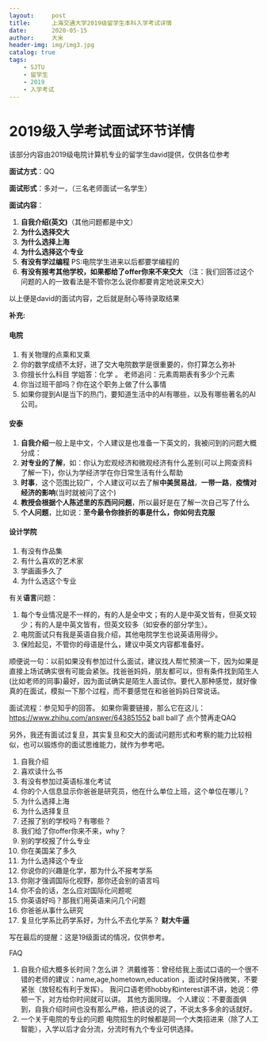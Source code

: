 ```yaml
---
layout:     post
title:      上海交通大学2019级留学生本科入学考试详情
date:       2020-05-15
author:     大米
header-img: img/img3.jpg
catalog: true
tags:
    - SJTU
    - 留学生
    - 2019
    - 入学考试
---
```

<script async src="https://www.googletagmanager.com/gtag/js?id=GA_MEASUREMENT_ID"></script>
<script>
    window.dataLayer = window.dataLayer || [];
    function gtag() { dataLayer.push(arguments); }
    gtag('js', new Date());

    gtag('config', 'UA-166903522-1');
</script>
# 2019级入学考试面试环节详情

该部分内容由2019级电院计算机专业的留学生david提供，仅供各位参考

**面试方式**：QQ

**面试形式**：多对一，（三名老师面试一名学生）

**面试内容**：

1. **自我介绍(英文)**（其他问题都是中文）
2. **为什么选择交大**
3. **为什么选择上海**
4. **为什么选择这个专业** 
5. **有没有学过编程**       PS:电院学生进来以后都要学编程的
6. **有没有报考其他学校，如果都给了offer你来不来交大** （注：我们回答过这个问题的人的一致看法是不管你怎么说你都要肯定地说来交大）

以上便是david的面试内容，之后就是耐心等待录取结果

**补充:**

#### 电院
1. 有关物理的点乘和叉乘
2. 你的数学成绩不太好，进了交大电院数学是很重要的，你打算怎么弥补
3. 你擅长什么科目     学姐答：化学 。  老师追问：元素周期表有多少个元素
4. 你当过班干部吗？你在这个职务上做了什么事情
5. 如果你提到AI是当下的热门，要知道生活中的AI有哪些，以及有哪些著名的AI公司。

#### 安泰
1. **自我介绍**一般上是中文，个人建议是也准备一下英文的，我被问到的问题大概分成：
1. **对专业的了解**，如：你认为宏观经济和微观经济有什么差别(可以上网查资料了解一下)，你认为学经济学在你日常生活有什么帮助
2. **时事**，这个范围比较广，个人建议可以去了解**中美贸易战**，**一带一路**，**疫情对经济的影响**(当时就被问了这个)
3. **教授会根据个人陈述里的东西问问题**，所以最好是在了解一次自己写了什么
4. **个人问题**，比如说：**至今最令你挫折的事是什么，你如何去克服**

#### 设计学院
1. 有没有作品集 
2. 有什么喜欢的艺术家
3. 学画画多久了  
4. 为什么选这个专业

有关**语言**问题：
1. 每个专业情况是不一样的，有的人是全中文；有的人是中英文皆有，但英文较少；有的人是中英文皆有，但英文较多（如安泰的部分学生）。
2. 电院面试只有我是英语自我介绍，其他电院学生也说英语用得少。
3. 保险起见，不管你的母语是什么，建议中英文内容都准备好。

顺便说一句：以前如果没有参加过什么面试，建议找人帮忙预演一下，因为如果是直接上场试确实很有可能会紧张。找爸爸妈妈，朋友都可以，但有条件找到陌生人(比如老师的同事)最好，因为面试确实是陌生人面试你。要代入那种感觉，就好像真的在面试，模拟一下那个过程，而不要感觉在和爸爸妈妈日常说话。
 
面试流程：参见知乎的回答。
如果你需要链接，那么它在这儿：https://www.zhihu.com/answer/643851552         ball ball了 点个赞再走QAQ
 

 
另外，我还有面试过复旦，其实复旦和交大的面试问题形式和考察的能力比较相似，也可以锻炼你的面试思维能力，就作为参考吧。
1. 自我介绍
2. 喜欢读什么书
3. 有没有参加过英语标准化考试
4. 你的个人信息显示你爸爸是研究员，他在什么单位上班，这个单位在哪儿？
5. 为什么选择上海
6. 为什么选择复旦
7. 还报了别的学校吗？有哪些？
8. 我们给了你offer你来不来，why？
9. 别的学校报了什么专业
10. 你在美国呆了多久
11. 为什么选择这个专业
12. 你说你的兴趣是化学，那为什么不报考学系
13. 你刚才强调国际化视野，那你还会别的语言吗
14. 你不会的话，怎么应对国际化问题呢
15. 你英语好吗？那我们用英语来问几个问题
16. 你爸爸从事什么研究
17. 复旦化学系比药学系好，为什么不去化学系？
   **财大牛逼**

写在最后的提醒：这是19级面试的情况，仅供参考。

FAQ
1. 自我介绍大概多长时间？怎么讲？
洪戴维答：曾经给我上面试口语的一个很不错的老师的建议：name,age,hometown,education ，面试时保持微笑，不要紧张（放轻松有利于发挥）。   我问口语老师hobby和interest讲不讲，她说：停顿一下，对方给你时间就可以讲。   其他方面同理。
个人建议：不要面面俱到，自我介绍时间也没有那么严格，把该说的说了，不说太多多余的话就好。
2. 一个关于电院的专业的问题
电院招生的时候都是同一个大类招进来（除了人工智能），入学以后才会分流，分流时有九个专业可供选择。
